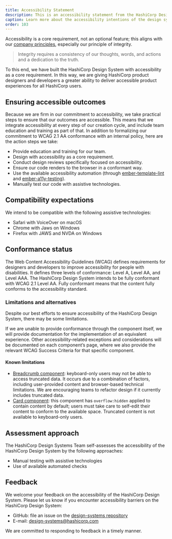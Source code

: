 ```yaml
---
title: Accessibility Statement
description: This is an accessibility statement from the HashiCorp Design Systems team.
caption: Learn more about the accessibility intentions of the design system.
order: 103
---
```


Accessibility is a core requirement, not an optional feature; this aligns with our [company principles](https://www.hashicorp.com/our-principles), especially our principle of integrity.

> Integrity requires a consistency of our thoughts, words, and actions and a dedication to the truth.

To this end, we have built the HashiCorp Design System with accessibility as a core requirement. In this way, we are giving HashiCorp product designers and developers a greater ability to deliver accessible product experiences for all HashiCorp users.

## Ensuring accessible outcomes

Because we are firm in our commitment to accessibility, we take practical steps to ensure that our outcomes are accessible. This means that we integrate accessibility at every step of our creation cycle, and include team education and training as part of that. In addition to formalizing our commitment to WCAG 2.1 AA conformance with an internal policy, here are the action steps we take:

- Provide education and training for our team.
- Design with accessibility as a core requirement.
- Conduct design reviews specifically focused on accessibility.
- Ensure our code renders to the browser in a conformant way.
- Use the available accessibility automation (through [ember-template-lint](https://github.com/ember-template-lint/ember-template-lint) and [ember-a11y-testing](https://github.com/ember-a11y/ember-a11y-testing)).
- Manually test our code with assistive technologies.

## Compatibility expectations

We intend to be compatible with the following assistive technologies:

- Safari with VoiceOver on macOS
- Chrome with Jaws on Windows
- Firefox with JAWS and NVDA on Windows

## Conformance status

The Web Content Accessibility Guidelines (WCAG) defines requirements for designers and developers to improve accessibility for people with disabilities. It defines three levels of conformance: Level A, Level AA, and Level AAA. The HashiCorp Design System intends to be fully conformant with WCAG 2.1 Level AA. Fully conformant means that the content fully conforms to the accessibility standard.

### Limitations and alternatives

Despite our best efforts to ensure accessibility of the HashiCorp Design System, there may be some limitations.

If we are unable to provide conformance through the component itself, we will provide documentation for the implementation of an equivalent experience. Other accessibility-related exceptions and considerations will be documented on each component’s page, where we also provide the relevant WCAG Success Criteria for that specific component.

#### Known limitations

- [Breadcrumb component](/components/breadcrumb): keyboard-only users may not be able to access truncated data. It occurs due to a combination of factors, including user-provided content and browser-based technical limitations. We are encouraging teams to refactor design if it currently includes truncated data.
- [Card component](/components/card): this component has `overflow:hidden` applied to contain content by default; users must take care to self-edit their content to conform to the available space. Truncated content is not available to keyboard-only users.

## Assessment approach

The HashiCorp Design Systems Team self-assesses the accessibility of the HashiCorp Design System by the following approaches:

- Manual testing with assistive technologies
- Use of available automated checks

## Feedback

We welcome your feedback on the accessibility of the HashiCorp Design System. Please let us know if you encounter accessibility barriers on the HashiCorp Design System:

- GitHub: file an issue on the [design-systems repository](https://github.com/hashicorp/design-system/issues/new)
- E-mail: [design-systems@hashicorp.com](mailto:design-systems@hashicorp.com)

We are committed to responding to feedback in a timely manner.
